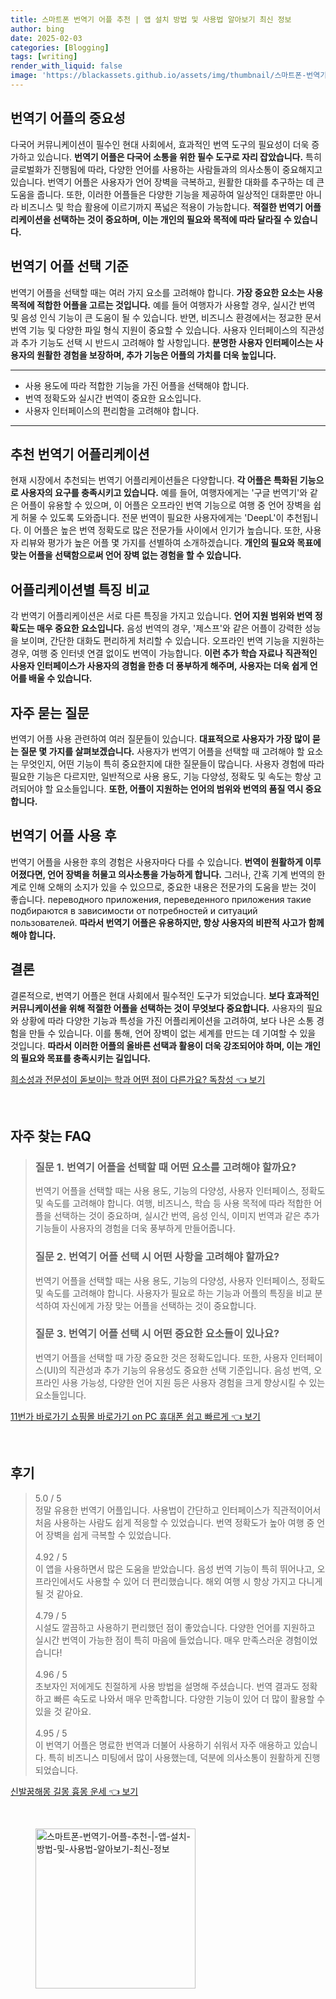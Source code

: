 ```yaml
---
title: 스마트폰 번역기 어플 추천 | 앱 설치 방법 및 사용법 알아보기 최신 정보
author: bing
date: 2025-02-03
categories: [Blogging]
tags: [writing]
render_with_liquid: false
image: 'https://blackassets.github.io/assets/img/thumbnail/스마트폰-번역기-어플-추천-|-앱-설치-방법-및-사용법-알아보기-최신-정보.webp'
---
```



<h2 id='번역기 어플의 중요성'>번역기 어플의 중요성</h2>

<p>다국어 커뮤니케이션이 필수인 현대 사회에서, 효과적인 번역 도구의 필요성이 더욱 증가하고 있습니다. <b>번역기 어플은 다국어 소통을 위한 필수 도구로 자리 잡았습니다.</b> 특히 글로벌화가 진행됨에 따라, 다양한 언어를 사용하는 사람들과의 의사소통이 중요해지고 있습니다. 번역기 어플은 사용자가 언어 장벽을 극복하고, 원활한 대화를 추구하는 데 큰 도움을 줍니다. 또한, 이러한 어플들은 다양한 기능을 제공하여 일상적인 대화뿐만 아니라 비즈니스 및 학습 활용에 이르기까지 폭넓은 적용이 가능합니다. <b>적절한 번역기 어플리케이션을 선택하는 것이 중요하며, 이는 개인의 필요와 목적에 따라 달라질 수 있습니다.</b></p>

<h2 id='번역기 어플 선택 기준'>번역기 어플 선택 기준</h2>

<p>번역기 어플을 선택할 때는 여러 가지 요소를 고려해야 합니다. <b>가장 중요한 요소는 사용 목적에 적합한 어플을 고르는 것입니다.</b> 예를 들어 여행자가 사용할 경우, 실시간 번역 및 음성 인식 기능이 큰 도움이 될 수 있습니다. 반면, 비즈니스 환경에서는 정교한 문서 번역 기능 및 다양한 파일 형식 지원이 중요할 수 있습니다. 사용자 인터페이스의 직관성과 추가 기능도 선택 시 반드시 고려해야 할 사항입니다. <b>분명한 사용자 인터페이스는 사용자의 원활한 경험을 보장하며, 추가 기능은 어플의 가치를 더욱 높입니다.</b></p>

<hr />

<ul>
    <li>사용 용도에 따라 적합한 기능을 가진 어플을 선택해야 합니다.</li>
    <li>번역 정확도와 실시간 번역이 중요한 요소입니다.</li>
    <li>사용자 인터페이스의 편리함을 고려해야 합니다.</li>
</ul>

<hr />

<h2 id='추천 번역기 어플리케이션'>추천 번역기 어플리케이션</h2>

<p>현재 시장에서 추천되는 번역기 어플리케이션들은 다양합니다. <b>각 어플은 특화된 기능으로 사용자의 요구를 충족시키고 있습니다.</b> 예를 들어, 여행자에게는 '구글 번역기'와 같은 어플이 유용할 수 있으며, 이 어플은 오프라인 번역 기능으로 여행 중 언어 장벽을 쉽게 허물 수 있도록 도와줍니다. 전문 번역이 필요한 사용자에게는 'DeepL'이 추천됩니다. 이 어플은 높은 번역 정확도로 많은 전문가들 사이에서 인기가 높습니다. 또한, 사용자 리뷰와 평가가 높은 어플 몇 가지를 선별하여 소개하겠습니다. <b>개인의 필요와 목표에 맞는 어플을 선택함으로써 언어 장벽 없는 경험을 할 수 있습니다.</b></p>

<h2 id='어플리케이션별 특징 비교'>어플리케이션별 특징 비교</h2>

<p>각 번역기 어플리케이션은 서로 다른 특징을 가지고 있습니다. <b>언어 지원 범위와 번역 정확도는 매우 중요한 요소입니다.</b> 음성 번역의 경우, '제스프'와 같은 어플이 강력한 성능을 보이며, 간단한 대화도 편리하게 처리할 수 있습니다. 오프라인 번역 기능을 지원하는 경우, 여행 중 인터넷 연결 없이도 번역이 가능합니다. <b>이런 추가 학습 자료나 직관적인 사용자 인터페이스가 사용자의 경험을 한층 더 풍부하게 해주며, 사용자는 더욱 쉽게 언어를 배울 수 있습니다.</b></p>

<h2 id='자주 묻는 질문'>자주 묻는 질문</h2>

<p>번역기 어플 사용 관련하여 여러 질문들이 있습니다. <b>대표적으로 사용자가 가장 많이 묻는 질문 몇 가지를 살펴보겠습니다.</b> 사용자가 번역기 어플을 선택할 때 고려해야 할 요소는 무엇인지, 어떤 기능이 특히 중요한지에 대한 질문들이 많습니다. 사용자 경험에 따라 필요한 기능은 다르지만, 일반적으로 사용 용도, 기능 다양성, 정확도 및 속도는 항상 고려되어야 할 요소들입니다. <b>또한, 어플이 지원하는 언어의 범위와 번역의 품질 역시 중요합니다.</b></p>

<h2 id='번역기 어플 사용 후'>번역기 어플 사용 후</h2>

<p>번역기 어플을 사용한 후의 경험은 사용자마다 다를 수 있습니다. <b>번역이 원활하게 이루어졌다면, 언어 장벽을 허물고 의사소통을 가능하게 합니다.</b> 그러나, 간혹 기계 번역의 한계로 인해 오해의 소지가 있을 수 있으므로, 중요한 내용은 전문가의 도움을 받는 것이 좋습니다. переводного приложения, переведенного приложения такие подбираются в зависимости от потребностей и ситуаций пользователей. <b>따라서 번역기 어플은 유용하지만, 항상 사용자의 비판적 사고가 함께해야 합니다.</b></p>

<h2 id='결론'>결론</h2>

<p>결론적으로, 번역기 어플은 현대 사회에서 필수적인 도구가 되었습니다. <b>보다 효과적인 커뮤니케이션을 위해 적절한 어플을 선택하는 것이 무엇보다 중요합니다.</b> 사용자의 필요와 상황에 따라 다양한 기능과 특성을 가진 어플리케이션을 고려하여, 보다 나은 소통 경험을 만들 수 있습니다. 이를 통해, 언어 장벽이 없는 세계를 만드는 데 기여할 수 있을 것입니다. <b>따라서 이러한 어플의 올바른 선택과 활용이 더욱 강조되어야 하며, 이는 개인의 필요와 목표를 충족시키는 길입니다.</b></p>


<p><a class="click-button" title="희소성과 전문성이 돋보이는 학과 어떤 점이 다른가요? 독창성" href="https://blackassets.github.io/posts/%ED%9D%AC%EC%86%8C%EC%84%B1%EA%B3%BC-%EC%A0%84%EB%AC%B8%EC%84%B1%EC%9D%B4-%EB%8F%8B%EB%B3%B4%EC%9D%B4%EB%8A%94-%ED%95%99%EA%B3%BC-%EC%96%B4%EB%96%A4-%EC%A0%90%EC%9D%B4-%EB%8B%A4%EB%A5%B8%EA%B0%80%EC%9A%94-%EB%8F%85%EC%B0%BD%EC%84%B1/" rel="dofollow">희소성과 전문성이 돋보이는 학과 어떤 점이 다른가요? 독창성 👈 보기</a></p><br>
<h2 id='자주_찾는_FAQ'>자주 찾는 FAQ</h2>
<div itemscope="" itemtype="https://schema.org/FAQPage"> 
<blockquote> 
<div itemscope="" itemprop="mainEntity" itemtype="https://schema.org/Question"> 
<h3 itemprop="name">질문 1. 번역기 어플을 선택할 때 어떤 요소를 고려해야 할까요?</h3> 
<div itemscope="" itemprop="acceptedAnswer" itemtype="https://schema.org/Answer"> 
<span itemprop="text"> 
<p>번역기 어플을 선택할 때는 사용 용도, 기능의 다양성, 사용자 인터페이스, 정확도 및 속도를 고려해야 합니다. 여행, 비즈니스, 학습 등 사용 목적에 따라 적합한 어플을 선택하는 것이 중요하며, 실시간 번역, 음성 인식, 이미지 번역과 같은 추가 기능들이 사용자의 경험을 더욱 풍부하게 만들어줍니다.</p> 
</span> 
</div> 
</div> 
<div itemscope="" itemprop="mainEntity" itemtype="https://schema.org/Question"> 
<h3 itemprop="name">질문 2. 번역기 어플 선택 시 어떤 사항을 고려해야 할까요?</h3> 
<div itemscope="" itemprop="acceptedAnswer" itemtype="https://schema.org/Answer"> 
<span itemprop="text"> 
<p>번역기 어플을 선택할 때는 사용 용도, 기능의 다양성, 사용자 인터페이스, 정확도 및 속도를 고려해야 합니다. 사용자가 필요로 하는 기능과 어플의 특징을 비교 분석하여 자신에게 가장 맞는 어플을 선택하는 것이 중요합니다.</p> 
</span> 
</div> 
</div> 
<div itemscope="" itemprop="mainEntity" itemtype="https://schema.org/Question"> 
<h3 itemprop="name">질문 3. 번역기 어플 선택 시 어떤 중요한 요소들이 있나요?</h3> 
<div itemscope="" itemprop="acceptedAnswer" itemtype="https://schema.org/Answer"> 
<span itemprop="text"> 
<p>번역기 어플을 선택할 때 가장 중요한 것은 정확도입니다. 또한, 사용자 인터페이스(UI)의 직관성과 추가 기능의 유용성도 중요한 선택 기준입니다. 음성 번역, 오프라인 사용 가능성, 다양한 언어 지원 등은 사용자 경험을 크게 향상시킬 수 있는 요소들입니다.</p> 
</span> 
</div> 
</div> 
</blockquote> 
</div>
<p><a class="click-button" title="11번가 바로가기 쇼핑몰 바로가기 on PC 휴대폰 쉽고 빠르게" href="https://blackassets.github.io/posts/11%EB%B2%88%EA%B0%80-%EB%B0%94%EB%A1%9C%EA%B0%80%EA%B8%B0-%EC%87%BC%ED%95%91%EB%AA%B0-%EB%B0%94%EB%A1%9C%EA%B0%80%EA%B8%B0-on-PC-%ED%9C%B4%EB%8C%80%ED%8F%B0-%EC%89%BD%EA%B3%A0-%EB%B9%A0%EB%A5%B4%EA%B2%8C/" rel="dofollow">11번가 바로가기 쇼핑몰 바로가기 on PC 휴대폰 쉽고 빠르게 👈 보기</a></p><br>
<h2 id='후기'>후기</h2>
<div itemscope itemtype="https://schema.org/Product">
  <blockquote>
  <div itemprop="review" itemscope itemtype="https://schema.org/Review">
      <div itemprop="reviewRating" itemscope itemtype="https://schema.org/Rating"> <span itemprop="ratingValue">5.0</span> / <span itemprop="bestRating">5</span> </div>
      <span itemprop="reviewBody">정말 유용한 번역기 어플입니다. 사용법이 간단하고 인터페이스가 직관적이어서 처음 사용하는 사람도 쉽게 적응할 수 있었습니다. 번역 정확도가 높아 여행 중 언어 장벽을 쉽게 극복할 수 있었습니다.</span>
  </div>
  <br>
  <div itemprop="review" itemscope itemtype="https://schema.org/Review">
      <div itemprop="reviewRating" itemscope itemtype="https://schema.org/Rating"> <span itemprop="ratingValue">4.92</span> / <span itemprop="bestRating">5</span> </div>
      <span itemprop="reviewBody">이 앱을 사용하면서 많은 도움을 받았습니다. 음성 번역 기능이 특히 뛰어나고, 오프라인에서도 사용할 수 있어 더 편리했습니다. 해외 여행 시 항상 가지고 다니게 될 것 같아요.</span>
  </div>
  <br>
  <div itemprop="review" itemscope itemtype="https://schema.org/Review">
      <div itemprop="reviewRating" itemscope itemtype="https://schema.org/Rating"> <span itemprop="ratingValue">4.79</span> / <span itemprop="bestRating">5</span> </div>
      <span itemprop="reviewBody">시설도 깔끔하고 사용하기 편리했던 점이 좋았습니다. 다양한 언어를 지원하고 실시간 번역이 가능한 점이 특히 마음에 들었습니다. 매우 만족스러운 경험이었습니다!</span>
  </div>
  <br>
  <div itemprop="review" itemscope itemtype="https://schema.org/Review">
      <div itemprop="reviewRating" itemscope itemtype="https://schema.org/Rating"> <span itemprop="ratingValue">4.96</span> / <span itemprop="bestRating">5</span> </div>
      <span itemprop="reviewBody">초보자인 저에게도 친절하게 사용 방법을 설명해 주셨습니다. 번역 결과도 정확하고 빠른 속도로 나와서 매우 만족합니다. 다양한 기능이 있어 더 많이 활용할 수 있을 것 같아요.</span>
  </div>
  <br>
  <div itemprop="review" itemscope itemtype="https://schema.org/Review">
      <div itemprop="reviewRating" itemscope itemtype="https://schema.org/Rating"> <span itemprop="ratingValue">4.95</span> / <span itemprop="bestRating">5</span> </div>
      <span itemprop="reviewBody">이 번역기 어플은 명료한 번역과 더불어 사용하기 쉬워서 자주 애용하고 있습니다. 특히 비즈니스 미팅에서 많이 사용했는데, 덕분에 의사소통이 원활하게 진행되었습니다.</span>
  </div>
  </blockquote>
</div>
<p><a class="click-button" title="신발꿈해몽 길몽 흉몽 운세" href="https://blackassets.github.io/posts/%EC%8B%A0%EB%B0%9C%EA%BF%88%ED%95%B4%EB%AA%BD-%EA%B8%B8%EB%AA%BD-%ED%9D%89%EB%AA%BD-%EC%9A%B4%EC%84%B8/" rel="dofollow">신발꿈해몽 길몽 흉몽 운세 👈 보기</a></p><br>
<figure class="image"><img src="https://blackassets.github.io/assets/img/thumbnail/스마트폰-번역기-어플-추천-|-앱-설치-방법-및-사용법-알아보기-최신-정보.webp" alt="스마트폰-번역기-어플-추천-|-앱-설치-방법-및-사용법-알아보기-최신-정보" width="256" height="256"></figure>